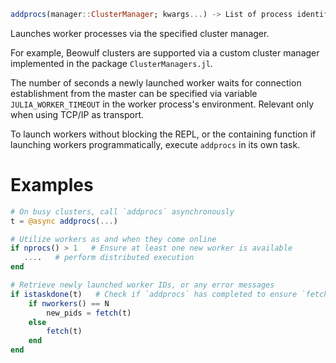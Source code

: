 ```julia
addprocs(manager::ClusterManager; kwargs...) -> List of process identifiers
```

Launches worker processes via the specified cluster manager.

For example, Beowulf clusters are supported via a custom cluster manager implemented in the package `ClusterManagers.jl`.

The number of seconds a newly launched worker waits for connection establishment from the master can be specified via variable `JULIA_WORKER_TIMEOUT` in the worker process's environment. Relevant only when using TCP/IP as transport.

To launch workers without blocking the REPL, or the containing function if launching workers programmatically, execute `addprocs` in its own task.

# Examples

```julia
# On busy clusters, call `addprocs` asynchronously
t = @async addprocs(...)
```

```julia
# Utilize workers as and when they come online
if nprocs() > 1   # Ensure at least one new worker is available
   ....   # perform distributed execution
end
```

```julia
# Retrieve newly launched worker IDs, or any error messages
if istaskdone(t)   # Check if `addprocs` has completed to ensure `fetch` doesn't block
    if nworkers() == N
        new_pids = fetch(t)
    else
        fetch(t)
    end
end
```

